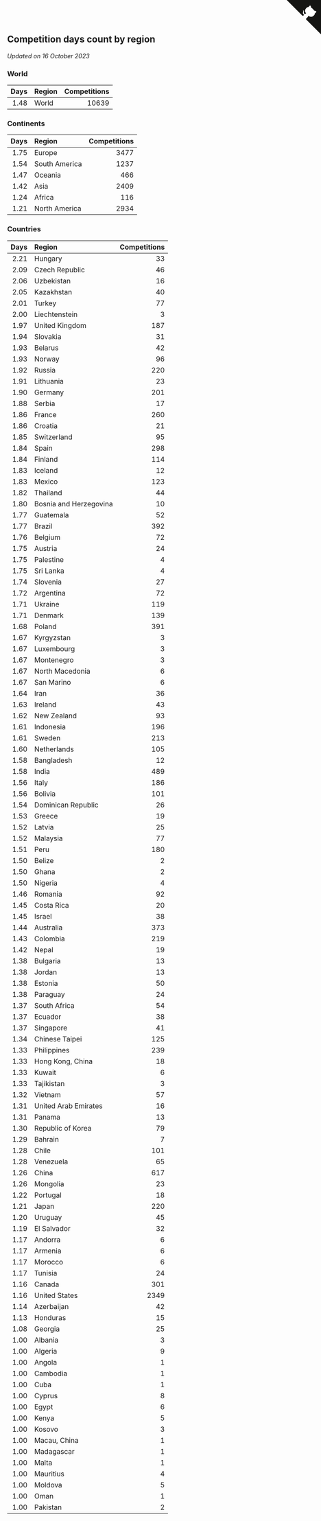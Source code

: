 ## Competition days count by region

*Updated on 16 October 2023*


### World

| Days | Region | Competitions |
| ---: | :--- | ---: |
| 1.48 | World | 10639 |

### Continents

| Days | Region | Competitions |
| ---: | :--- | ---: |
| 1.75 | Europe | 3477 |
| 1.54 | South America | 1237 |
| 1.47 | Oceania | 466 |
| 1.42 | Asia | 2409 |
| 1.24 | Africa | 116 |
| 1.21 | North America | 2934 |

### Countries

| Days | Region | Competitions |
| ---: | :--- | ---: |
| 2.21 | Hungary | 33 |
| 2.09 | Czech Republic | 46 |
| 2.06 | Uzbekistan | 16 |
| 2.05 | Kazakhstan | 40 |
| 2.01 | Turkey | 77 |
| 2.00 | Liechtenstein | 3 |
| 1.97 | United Kingdom | 187 |
| 1.94 | Slovakia | 31 |
| 1.93 | Belarus | 42 |
| 1.93 | Norway | 96 |
| 1.92 | Russia | 220 |
| 1.91 | Lithuania | 23 |
| 1.90 | Germany | 201 |
| 1.88 | Serbia | 17 |
| 1.86 | France | 260 |
| 1.86 | Croatia | 21 |
| 1.85 | Switzerland | 95 |
| 1.84 | Spain | 298 |
| 1.84 | Finland | 114 |
| 1.83 | Iceland | 12 |
| 1.83 | Mexico | 123 |
| 1.82 | Thailand | 44 |
| 1.80 | Bosnia and Herzegovina | 10 |
| 1.77 | Guatemala | 52 |
| 1.77 | Brazil | 392 |
| 1.76 | Belgium | 72 |
| 1.75 | Austria | 24 |
| 1.75 | Palestine | 4 |
| 1.75 | Sri Lanka | 4 |
| 1.74 | Slovenia | 27 |
| 1.72 | Argentina | 72 |
| 1.71 | Ukraine | 119 |
| 1.71 | Denmark | 139 |
| 1.68 | Poland | 391 |
| 1.67 | Kyrgyzstan | 3 |
| 1.67 | Luxembourg | 3 |
| 1.67 | Montenegro | 3 |
| 1.67 | North Macedonia | 6 |
| 1.67 | San Marino | 6 |
| 1.64 | Iran | 36 |
| 1.63 | Ireland | 43 |
| 1.62 | New Zealand | 93 |
| 1.61 | Indonesia | 196 |
| 1.61 | Sweden | 213 |
| 1.60 | Netherlands | 105 |
| 1.58 | Bangladesh | 12 |
| 1.58 | India | 489 |
| 1.56 | Italy | 186 |
| 1.56 | Bolivia | 101 |
| 1.54 | Dominican Republic | 26 |
| 1.53 | Greece | 19 |
| 1.52 | Latvia | 25 |
| 1.52 | Malaysia | 77 |
| 1.51 | Peru | 180 |
| 1.50 | Belize | 2 |
| 1.50 | Ghana | 2 |
| 1.50 | Nigeria | 4 |
| 1.46 | Romania | 92 |
| 1.45 | Costa Rica | 20 |
| 1.45 | Israel | 38 |
| 1.44 | Australia | 373 |
| 1.43 | Colombia | 219 |
| 1.42 | Nepal | 19 |
| 1.38 | Bulgaria | 13 |
| 1.38 | Jordan | 13 |
| 1.38 | Estonia | 50 |
| 1.38 | Paraguay | 24 |
| 1.37 | South Africa | 54 |
| 1.37 | Ecuador | 38 |
| 1.37 | Singapore | 41 |
| 1.34 | Chinese Taipei | 125 |
| 1.33 | Philippines | 239 |
| 1.33 | Hong Kong, China | 18 |
| 1.33 | Kuwait | 6 |
| 1.33 | Tajikistan | 3 |
| 1.32 | Vietnam | 57 |
| 1.31 | United Arab Emirates | 16 |
| 1.31 | Panama | 13 |
| 1.30 | Republic of Korea | 79 |
| 1.29 | Bahrain | 7 |
| 1.28 | Chile | 101 |
| 1.28 | Venezuela | 65 |
| 1.26 | China | 617 |
| 1.26 | Mongolia | 23 |
| 1.22 | Portugal | 18 |
| 1.21 | Japan | 220 |
| 1.20 | Uruguay | 45 |
| 1.19 | El Salvador | 32 |
| 1.17 | Andorra | 6 |
| 1.17 | Armenia | 6 |
| 1.17 | Morocco | 6 |
| 1.17 | Tunisia | 24 |
| 1.16 | Canada | 301 |
| 1.16 | United States | 2349 |
| 1.14 | Azerbaijan | 42 |
| 1.13 | Honduras | 15 |
| 1.08 | Georgia | 25 |
| 1.00 | Albania | 3 |
| 1.00 | Algeria | 9 |
| 1.00 | Angola | 1 |
| 1.00 | Cambodia | 1 |
| 1.00 | Cuba | 1 |
| 1.00 | Cyprus | 8 |
| 1.00 | Egypt | 6 |
| 1.00 | Kenya | 5 |
| 1.00 | Kosovo | 3 |
| 1.00 | Macau, China | 1 |
| 1.00 | Madagascar | 1 |
| 1.00 | Malta | 1 |
| 1.00 | Mauritius | 4 |
| 1.00 | Moldova | 5 |
| 1.00 | Oman | 1 |
| 1.00 | Pakistan | 2 |


<a href="https://github.com/jonatanklosko/wca_statistics" class="github-corner" aria-label="View source on Github"><svg width="80" height="80" viewBox="0 0 250 250" style="fill:#151513; color:#fff; position: absolute; top: 0; border: 0; right: 0;" aria-hidden="true"><path d="M0,0 L115,115 L130,115 L142,142 L250,250 L250,0 Z"></path><path d="M128.3,109.0 C113.8,99.7 119.0,89.6 119.0,89.6 C122.0,82.7 120.5,78.6 120.5,78.6 C119.2,72.0 123.4,76.3 123.4,76.3 C127.3,80.9 125.5,87.3 125.5,87.3 C122.9,97.6 130.6,101.9 134.4,103.2" fill="currentColor" style="transform-origin: 130px 106px;" class="octo-arm"></path><path d="M115.0,115.0 C114.9,115.1 118.7,116.5 119.8,115.4 L133.7,101.6 C136.9,99.2 139.9,98.4 142.2,98.6 C133.8,88.0 127.5,74.4 143.8,58.0 C148.5,53.4 154.0,51.2 159.7,51.0 C160.3,49.4 163.2,43.6 171.4,40.1 C171.4,40.1 176.1,42.5 178.8,56.2 C183.1,58.6 187.2,61.8 190.9,65.4 C194.5,69.0 197.7,73.2 200.1,77.6 C213.8,80.2 216.3,84.9 216.3,84.9 C212.7,93.1 206.9,96.0 205.4,96.6 C205.1,102.4 203.0,107.8 198.3,112.5 C181.9,128.9 168.3,122.5 157.7,114.1 C157.9,116.9 156.7,120.9 152.7,124.9 L141.0,136.5 C139.8,137.7 141.6,141.9 141.8,141.8 Z" fill="currentColor" class="octo-body"></path></svg></a><style>.github-corner:hover .octo-arm{animation:octocat-wave 560ms ease-in-out}@keyframes octocat-wave{0%,100%{transform:rotate(0)}20%,60%{transform:rotate(-25deg)}40%,80%{transform:rotate(10deg)}}@media (max-width:500px){.github-corner:hover .octo-arm{animation:none}.github-corner .octo-arm{animation:octocat-wave 560ms ease-in-out}}</style>
